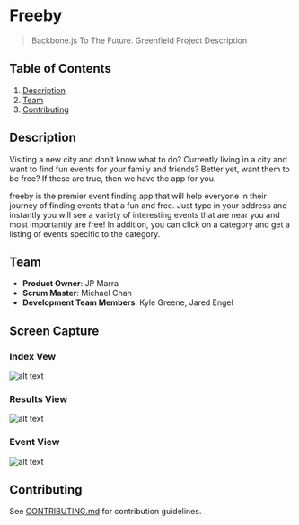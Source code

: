 # Freeby
> Backbone.js To The Future.
> Greenfield Project Description

## Table of Contents

1. [Description](#Description)
1. [Team](#team)
1. [Contributing](#contributing)

## Description

Visiting a new city and don’t know what to do? Currently living in a city and want to find fun events for your family and friends? Better yet, want them to be free? If these are true, then we have the app for you.

freeby is the premier event finding app that will help everyone in their journey of finding events that a fun and free. Just type in your address and instantly you will see a variety of interesting events that are near you and most importantly are free! In addition, you can click on a category and get a listing of events specific to the category.

## Team

 - __Product Owner__: JP Marra
  - __Scrum Master__: Michael Chan
  - __Development Team Members__: Kyle Greene, Jared Engel

## Screen Capture

### Index Vew

![alt text](http://imgur.com/a/Wh12F)

### Results View

![alt text](http://imgur.com/a/BwzRw)

### Event View

![alt text](http://imgur.com/kzpEn7B)

## Contributing

See [CONTRIBUTING.md](CONTRIBUTING.md) for contribution guidelines.
